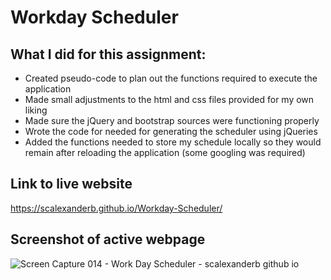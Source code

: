 # Workday Scheduler

## What I did for this assignment:

* Created pseudo-code to plan out the functions required to execute the application
* Made small adjustments to the html and css files provided for my own liking
* Made sure the jQuery and bootstrap sources were functioning properly
* Wrote the code for needed for generating the scheduler using jQueries
* Added the functions needed to store my schedule locally so they would remain after reloading the application 
(some googling was required)

## Link to live website

https://scalexanderb.github.io/Workday-Scheduler/


## Screenshot of active webpage

![Screen Capture 014 - Work Day Scheduler - scalexanderb github io](https://user-images.githubusercontent.com/88293666/134782828-7c26883c-8576-4d93-ab8e-f28e04da71f9.jpg)

